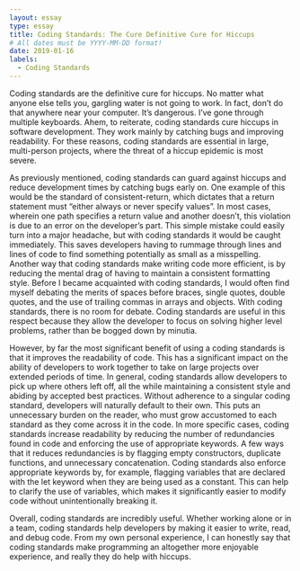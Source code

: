 ```yaml
---
layout: essay
type: essay
title: Coding Standards: The Cure Definitive Cure for Hiccups
# All dates must be YYYY-MM-DD format!
date: 2019-01-16
labels:
  - Coding Standards
---
```


Coding standards are the definitive cure for hiccups. No matter what anyone else tells you, gargling water is not going to work. In fact, don’t do that anywhere near your computer. It’s dangerous. I’ve gone through multiple keyboards. Ahem, to reiterate, coding standards cure hiccups in software development. They work mainly by catching bugs and improving readability. For these reasons, coding standards are essential in large, multi-person projects, where the threat of a hiccup epidemic is most severe.

As previously mentioned, coding standards can guard against hiccups and reduce development times by catching bugs early on. One example of this would be the standard of consistent-return, which dictates that a return statement must “either always or never specify values”. In most cases, wherein one path specifies a return value and another doesn’t, this violation is due to an error on the developer’s part. This simple mistake could easily turn into a major headache, but with coding standards it would be caught immediately. This saves developers having to rummage through lines and lines of code to find something potentially as small as a misspelling. Another way that coding standards make writing code more efficient, is by reducing the mental drag of having to maintain a consistent formatting style. Before I became acquainted with coding standards, I would often find myself debating the merits of spaces before braces, single quotes, double quotes, and the use of trailing commas in arrays and objects. With coding standards, there is no room for debate. Coding standards are useful in this respect because they allow the developer to focus on solving higher level problems, rather than be bogged down by minutia.

However, by far the most significant benefit of using a coding standards is that it improves the readability of code. This has a significant impact on the ability of developers to work together to take on large projects over extended periods of time. In general, coding standards allow developers to pick up where others left off, all the while maintaining a consistent style and abiding by accepted best practices. Without adherence to a singular coding standard, developers will naturally default to their own. This puts an unnecessary burden on the reader, who must grow accustomed to each standard as they come across it in the code. In more specific cases, coding standards increase readability by reducing the number of redundancies found in code and enforcing the use of appropriate keywords. A few ways that it reduces redundancies is by flagging empty constructors, duplicate functions, and unnecessary concatenation. Coding standards also enforce appropriate keywords by, for example, flagging variables that are declared with the let keyword when they are being used as a constant. This can help to clarify the use of variables, which makes it significantly easier to modify code without unintentionally breaking it.

Overall, coding standards are incredibly useful. Whether working alone or in a team, coding standards help developers by making it easier to write, read, and debug code. From my own personal experience, I can honestly say that coding standards make programming an altogether more enjoyable experience, and really they do help with hiccups.
